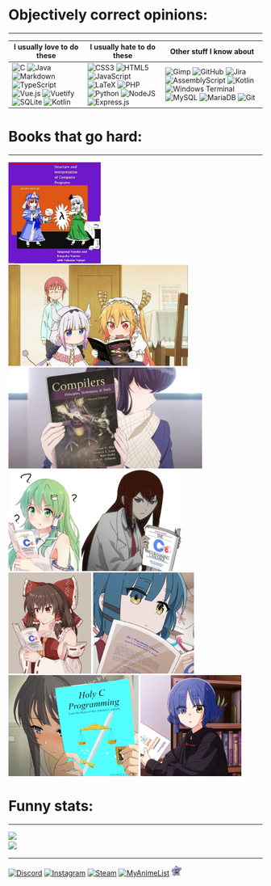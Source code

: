 

# Objectively correct opinions:

---

| I usually love to do these                                                                                                                                                                                                                                                                                                                                                                                                                                                                                                                                                                                                                                                                                                                                                                                                                                                                                 | I usually hate to do these                                                                                                                                                                                                                                                                                                                                                                                                                                                                                                                                                                                                                                                                                                                                                                                                                                                                           | Other stuff I know about                                                                                                                                                                                                                                                                                                                                                                                                                                                                                                                                                                                                                                                                                                                                                                                                                                                                                                                                                                                                                   |
|------------------------------------------------------------------------------------------------------------------------------------------------------------------------------------------------------------------------------------------------------------------------------------------------------------------------------------------------------------------------------------------------------------------------------------------------------------------------------------------------------------------------------------------------------------------------------------------------------------------------------------------------------------------------------------------------------------------------------------------------------------------------------------------------------------------------------------------------------------------------------------------------------------|------------------------------------------------------------------------------------------------------------------------------------------------------------------------------------------------------------------------------------------------------------------------------------------------------------------------------------------------------------------------------------------------------------------------------------------------------------------------------------------------------------------------------------------------------------------------------------------------------------------------------------------------------------------------------------------------------------------------------------------------------------------------------------------------------------------------------------------------------------------------------------------------------|--------------------------------------------------------------------------------------------------------------------------------------------------------------------------------------------------------------------------------------------------------------------------------------------------------------------------------------------------------------------------------------------------------------------------------------------------------------------------------------------------------------------------------------------------------------------------------------------------------------------------------------------------------------------------------------------------------------------------------------------------------------------------------------------------------------------------------------------------------------------------------------------------------------------------------------------------------------------------------------------------------------------------------------------|
| ![C](https://img.shields.io/badge/c-%2300599C.svg?style=for-the-badge&logo=c&logoColor=white) ![Java](https://img.shields.io/badge/java-%23ED8B00.svg?style=for-the-badge&logo=openjdk&logoColor=white) ![Markdown](https://img.shields.io/badge/markdown-%23000000.svg?style=for-the-badge&logo=markdown&logoColor=white) ![TypeScript](https://img.shields.io/badge/typescript-%23007ACC.svg?style=for-the-badge&logo=typescript&logoColor=white) ![Vue.js](https://img.shields.io/badge/vue.js-%2335495e.svg?style=for-the-badge&logo=vuedotjs&logoColor=%234FC08D) ![Vuetify](https://img.shields.io/badge/Vuetify-1867C0?style=for-the-badge&logo=vuetify&logoColor=AEDDFF) ![SQLite](https://img.shields.io/badge/sqlite-%2307405e.svg?style=for-the-badge&logo=sqlite&logoColor=white) ![Kotlin](https://img.shields.io/badge/kotlin-%237F52FF.svg?style=for-the-badge&logo=kotlin&logoColor=white) | ![CSS3](https://img.shields.io/badge/css3-%231572B6.svg?style=for-the-badge&logo=css3&logoColor=white) ![HTML5](https://img.shields.io/badge/html5-%23E34F26.svg?style=for-the-badge&logo=html5&logoColor=white) ![JavaScript](https://img.shields.io/badge/javascript-%23323330.svg?style=for-the-badge&logo=javascript&logoColor=%23F7DF1E) ![LaTeX](https://img.shields.io/badge/latex-%23008080.svg?style=for-the-badge&logo=latex&logoColor=white) ![PHP](https://img.shields.io/badge/php-%23777BB4.svg?style=for-the-badge&logo=php&logoColor=white) ![Python](https://img.shields.io/badge/python-3670A0?style=for-the-badge&logo=python&logoColor=ffdd54) ![NodeJS](https://img.shields.io/badge/node.js-6DA55F?style=for-the-badge&logo=node.js&logoColor=white) ![Express.js](https://img.shields.io/badge/express.js-%23404d59.svg?style=for-the-badge&logo=express&logoColor=%2361DAFB) | ![Gimp](https://img.shields.io/badge/Gimp-657D8B?style=for-the-badge&logo=gimp&logoColor=FFFFFF) ![GitHub](https://img.shields.io/badge/github-%23121011.svg?style=for-the-badge&logo=github&logoColor=white) ![Jira](https://img.shields.io/badge/jira-%230A0FFF.svg?style=for-the-badge&logo=jira&logoColor=white) ![AssemblyScript](https://img.shields.io/badge/assembly%20script-%23000000.svg?style=for-the-badge&logo=assemblyscript&logoColor=white) ![Kotlin](https://img.shields.io/badge/kotlin-%237F52FF.svg?style=for-the-badge&logo=kotlin&logoColor=white) ![Windows Terminal](https://img.shields.io/badge/Windows%20Terminal-%234D4D4D.svg?style=for-the-badge&logo=windows-terminal&logoColor=white) ![MySQL](https://img.shields.io/badge/mysql-4479A1.svg?style=for-the-badge&logo=mysql&logoColor=white) ![MariaDB](https://img.shields.io/badge/MariaDB-003545?style=for-the-badge&logo=mariadb&logoColor=white) ![Git](https://img.shields.io/badge/git-%23F05033.svg?style=for-the-badge&logo=git&logoColor=white) |

# Books that go hard:

---

<img src="img/animegirlswithprogrammingbooks/ae950614154d980eec02d5712d737921c2d01018a7f8791f9d6280e5a4658c3a_1.jpg" height="200">
<img src="img/animegirlswithprogrammingbooks/Tohru_Kanna_Kobayashi_Excited_for_Dragon_book.png" height="200">
<img src="img/animegirlswithprogrammingbooks/Komi_holding_Compilers.jpg" height="200">
<br>
<img src="img/animegirlswithprogrammingbooks/Kochiya_Sanae_Holding_C_Programming_Language.png" height="200">
<img src="img/animegirlswithprogrammingbooks/Makise_Kurisu_Holding_C_Programming_Language.png" height="200">
<img src="img/animegirlswithprogrammingbooks/reimu_ansi_c.png" height="200">
<img src="img/animegirlswithprogrammingbooks/Ryo_Yamada_Holding_C_Book.jpg" height="200">
<img src="img/animegirlswithprogrammingbooks/Sakurajima_Mai_Holding_The_HolyC_Programming_Language.jpg" height="200">
<img src="img/animegirlswithprogrammingbooks/Ryo_Yamada_Holding_Java_Book.jpg" height="200">

# Funny stats:

---

![](https://github-contributor-stats.vercel.app/api?username=Zetsuboushii&limit=5&theme=tokyonight&combine_all_yearly_contributions=true)
<br>
![](https://github-readme-streak-stats.herokuapp.com/?user=Zetsuboushii&theme=tokyonight&hide_border=true)

---
[![Discord](https://img.shields.io/badge/Discord-%237289DA.svg?logo=discord&logoColor=white)](https://discordapp.com/users/406094506509991936) [![Instagram](https://img.shields.io/badge/Instagram-%23E4405F.svg?logo=Instagram&logoColor=white)](https://instagram.com/zetsuboushii) [![Steam](https://img.shields.io/badge/Steam-%237289DA.svg?logo=steam&logoColor=white)](https://steamcommunity.com/id/zetsuboushii/) [![MyAnimeList](https://img.shields.io/badge/MyAnimeList-%237289DA.svg?logo=myanimelist&logoColor=white)](https://myanimelist.net/profile/Zetsuboushi) <img src="img/yuyuko_thinking.webp" height="20">